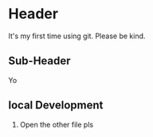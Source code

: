 # Header

It's my first time using git. Please be kind.

## Sub-Header

Yo
## local Development

1. Open the other file pls